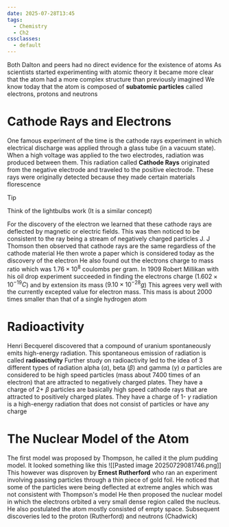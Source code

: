 ```yaml
---
date: 2025-07-28T13:45
tags:
  - Chemistry
  - Ch2
cssclasses:
  - default
---
```

Both Dalton and peers had no direct evidence for the existence of atoms
As scientists started experimenting with atomic theory it became more clear that the atom had a more complex structure than previously imagined
We know today that the atom is composed of **subatomic particles** called electrons, protons and neutrons

# Cathode Rays and Electrons
One famous experiment of the time is the cathode rays experiment in which
electrical discharge was applied through a glass tube (in a vacuum state). When a high voltage was applied to the two electrodes, radiation was produced between them. This radiation called **Cathode Rays** originated from the negative electrode and traveled to the positive electrode. These rays were originally detected because they made certain materials florescence

> [!TIP]
> Think of the lightbulbs work (It is a similar concept)

For the discovery of the electron we learned that these cathode rays are deflected by magnetic or electric fields. This was then noticed to be consistent to the ray being a stream of negatively charged particles
J. J Thomson then observed that cathode rays are the same regardless of the cathode material
He then wrote a paper which is considered today as the discovery of the electron
He also found out the electrons charge to mass ratio which was $1.76\times10^8$ coulombs per gram. In 1909 Robert Millikan with his oil drop experiment succeeded in finding the electrons charge ($1.602\times10^{-19}C$) and by extension its mass ($9.10\times10^{-28}g$)
This agrees very well with the currently excepted value for electron mass. This mass is about 2000 times smaller than that of a single hydrogen atom

# Radioactivity
Henri Becquerel discovered that a compound of uranium spontaneously emits high-energy radiation. This spontaneous emission of radiation is called **radioactivity**
Further study on radioactivity led to the idea of 3 different types of radiation alpha ($\alpha$), beta ($\beta$) and gamma ($\gamma$)
$\alpha$ particles are considered to be high speed particles (mass about 7400 times of an electron) that are attracted to negatively charged plates. They have a charge of 2+
$\beta$ particles are basically high speed cathode rays that are attracted to positively charged plates. They have a charge of 1-
$\gamma$ radiation is a high-energy radiation that does not consist of particles or have any charge

# The Nuclear Model of the Atom
The first model was proposed by Thompson, he called it the plum pudding model. It looked something like this
![[Pasted image 20250729081746.png]]
This however was disproven by **Ernest Rutherford** who ran an experiment involving passing particles through a thin piece of gold foil. He noticed that some of the particles were being deflected at extreme angles which was not consistent with Thompson's model
He then proposed the nuclear model in which the electrons orbited a very small dense region called the nucleus. He also postulated the atom mostly consisted of empty space.
Subsequent discoveries led to the proton (Rutherford) and neutrons (Chadwick)
